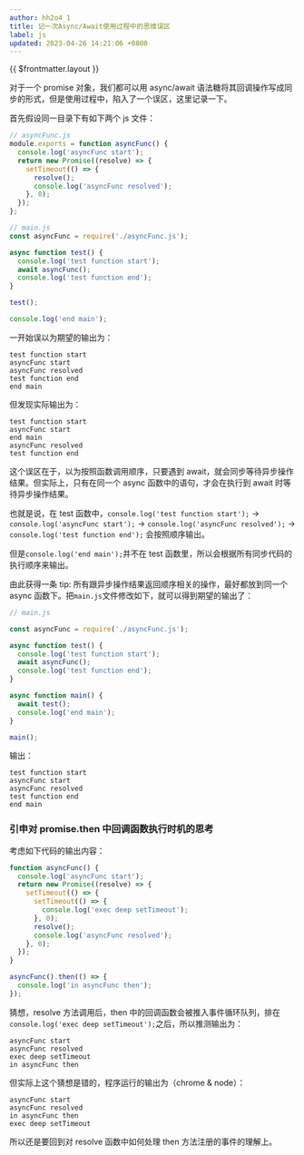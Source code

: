 ```yaml
---
author: hh2o4_1
title: 记一次Async/Await使用过程中的思维误区
label: js
updated: 2023-04-26 14:21:06 +0800
---
```


{{ $frontmatter.layout }}

对于一个 promise 对象，我们都可以用 async/await 语法糖将其回调操作写成同步的形式，但是使用过程中，陷入了一个误区，这里记录一下。

首先假设同一目录下有如下两个 js 文件：

```js
// asyncFunc.js
module.exports = function asyncFunc() {
  console.log('asyncFunc start');
  return new Promise((resolve) => {
    setTimeout(() => {
      resolve();
      console.log('asyncFunc resolved');
    }, 0);
  });
};
```

```js
// main.js
const asyncFunc = require('./asyncFunc.js');

async function test() {
  console.log('test function start');
  await asyncFunc();
  console.log('test function end');
}

test();

console.log('end main');
```

一开始误以为期望的输出为：

```
test function start
asyncFunc start
asyncFunc resolved
test function end
end main
```

但发现实际输出为：

```
test function start
asyncFunc start
end main
asyncFunc resolved
test function end
```

这个误区在于，以为按照函数调用顺序，只要遇到 await，就会同步等待异步操作结果。但实际上，只有在同一个 async 函数中的语句，才会在执行到 await 时等待异步操作结果。

也就是说，在 test 函数中，`console.log('test function start');` -> `console.log('asyncFunc start');` -> `console.log('asyncFunc resolved');` -> `console.log('test function end');` 会按照顺序输出。

但是`console.log('end main');`并不在 test 函数里，所以会根据所有同步代码的执行顺序来输出。

由此获得一条 tip: 所有跟异步操作结果返回顺序相关的操作，最好都放到同一个 async 函数下。把`main.js`文件修改如下，就可以得到期望的输出了：

```js
// main.js

const asyncFunc = require('./asyncFunc.js');

async function test() {
  console.log('test function start');
  await asyncFunc();
  console.log('test function end');
}

async function main() {
  await test();
  console.log('end main');
}

main();
```

输出：

```
test function start
asyncFunc start
asyncFunc resolved
test function end
end main
```

### 引申对 promise.then 中回调函数执行时机的思考

考虑如下代码的输出内容：

```js
function asyncFunc() {
  console.log('asyncFunc start');
  return new Promise((resolve) => {
    setTimeout(() => {
      setTimeout(() => {
        console.log('exec deep setTimeout');
      }, 0);
      resolve();
      console.log('asyncFunc resolved');
    }, 0);
  });
}

asyncFunc().then(() => {
  console.log('in asyncFunc then');
});
```

猜想，resolve 方法调用后，then 中的回调函数会被推入事件循环队列，排在`console.log('exec deep setTimeout');`之后，所以推测输出为：

```
asyncFunc start
asyncFunc resolved
exec deep setTimeout
in asyncFunc then
```

但实际上这个猜想是错的，程序运行的输出为（chrome & node）：

```
asyncFunc start
asyncFunc resolved
in asyncFunc then
exec deep setTimeout
```

所以还是要回到对 resolve 函数中如何处理 then 方法注册的事件的理解上。
